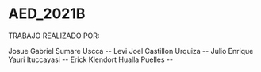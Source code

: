 # AED_2021B
TRABAJO REALIZADO POR:

Josue Gabriel Sumare Uscca -- 
Levi Joel Castillon Urquiza -- 
Julio Enrique Yauri Ituccayasi -- 
Erick Klendort Hualla Puelles -- 
